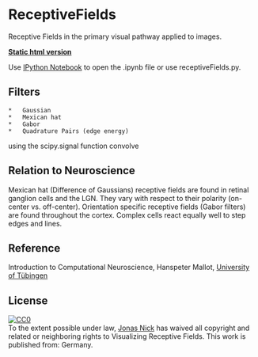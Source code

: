 ReceptiveFields
===============

Receptive Fields in the primary visual pathway applied to images. 

<a href="http://nbviewer.ipython.org/urls/raw.github.com/jonasnick/ReceptiveFields/master/receptiveFields.ipynb">**Static html version**</a>

Use <a href="https://github.com/ipython/ipython">IPython Notebook</a> to open the .ipynb file or use receptiveFields.py.

Filters
---------------

    *   Gaussian
    *   Mexican hat
    *   Gabor
    *   Quadrature Pairs (edge energy)

using the scipy.signal function convolve

Relation to Neuroscience
---------------

Mexican hat (Difference of Gaussians) receptive fields are found in retinal ganglion cells and the LGN. 
They vary with respect to their polarity (on-center vs. off-center). 
Orientation specific receptive fields (Gabor filters) are found throughout the cortex. 
Complex cells react equally well to step edges and lines. 

Reference
----------------

Introduction to Computational Neuroscience, Hanspeter Mallot, [University of Tübingen](http://www.uni-tuebingen.de/cog)

License
----------------
<p xmlns:dct="http://purl.org/dc/terms/" xmlns:vcard="http://www.w3.org/2001/vcard-rdf/3.0#">
  <a rel="license"
       href="http://creativecommons.org/publicdomain/zero/1.0/">
           <img src="http://i.creativecommons.org/p/zero/1.0/88x31.png" style="border-style: none;" alt="CC0" />
             </a>
               <br />
                 To the extent possible under law,
                   <a rel="dct:publisher"
                        href="jonasnick.github.com">
                            <span property="dct:title">Jonas Nick</span></a>
                              has waived all copyright and related or neighboring rights to
                                <span property="dct:title">Visualizing Receptive Fields</span>.
                                This work is published from:
                                <span property="vcard:Country" datatype="dct:ISO3166"
                                      content="DE" about="jonasnick.github.com">
                                        Germany</span>.
                                        </p>
